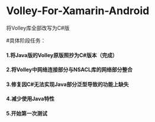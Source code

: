 # Volley-For-Xamarin-Android
将Volley库全部改写为C#版

#具体阶段任务：
<h4>1.将Java版的Volley原版照抄为C#版本（完成）</h4>
<h4>2.将Volley中网络连接部分与NSACL库的网络部分整合</h4>
<h4>3.修复因C#无法实现Java部分泛型导致的功能上缺失</h4>
<h4>4.减少使用Java特性</h4>
<h4>5.开始第一次测试</h4>
